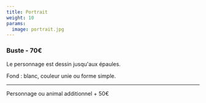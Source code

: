 ```yaml
---
title: Portrait
weight: 10
params:
  image: portrait.jpg
---
```


### Buste - 70€

Le personnage est dessin jusqu'aux épaules.

Fond : blanc, couleur unie ou forme simple.

---

Personnage ou animal additionnel + 50€
